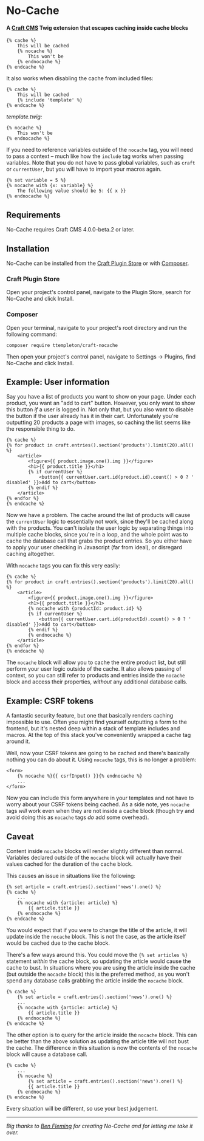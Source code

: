 # No-Cache

#### A [Craft CMS](http://craftcms.com) Twig extension that escapes caching inside cache blocks

```twig
{% cache %}
    This will be cached
    {% nocache %}
        This won't be
    {% endnocache %}
{% endcache %}
```

It also works when disabling the cache from included files:

```twig
{% cache %}
    This will be cached
    {% include 'template' %}
{% endcache %}
```

_template.twig:_
```twig
{% nocache %}
    This won't be
{% endnocache %}
```

If you need to reference variables outside of the `nocache` tag, you will need to pass a context – much like how the `include` tag works when passing variables. Note that you do not have to pass global variables, such as `craft` or `currentUser`, but you will have to import your macros again.

```twig
{% set variable = 5 %}
{% nocache with {x: variable} %}
    The following value should be 5: {{ x }}
{% endnocache %}
```

## Requirements

No-Cache requires Craft CMS 4.0.0-beta.2 or later.

## Installation

No-Cache can be installed from the [Craft Plugin Store](https://plugins.craftcms.com/) or with [Composer](https://packagist.org/).

### Craft Plugin Store
Open your project's control panel, navigate to the Plugin Store, search for No-Cache and click Install.

### Composer
Open your terminal, navigate to your project's root directory and run the following command:
```
composer require ttempleton/craft-nocache
```
Then open your project's control panel, navigate to Settings &rarr; Plugins, find No-Cache and click Install.

## Example: User information

Say you have a list of products you want to show on your page. Under each product, you want an "add to cart" button. However, you only want to show this button _if_ a user is logged in. Not only that, but you also want to disable the button if the user already has it in their cart. Unfortunately you're outputting 20 products a page with images, so caching the list seems like the responsible thing to do.

```twig
{% cache %}
{% for product in craft.entries().section('products').limit(20).all() %}
    <article>
        <figure>{{ product.image.one().img }}</figure>
        <h1>{{ product.title }}</h1>
        {% if currentUser %}
            <button{{ currentUser.cart.id(product.id).count() > 0 ? ' disabled' }}>Add to cart</button>
        {% endif %}
    </article>
{% endfor %}
{% endcache %}
```

Now we have a problem. The cache around the list of products will cause the `currentUser` logic to essentially not work, since they'll be cached along with the products. You can't isolate the user logic by separating things into multiple cache blocks, since you're in a loop, and the whole point was to cache the database call that grabs the product entries. So you either have to apply your user checking in Javascript (far from ideal), or disregard caching altogether.

With `nocache` tags you can fix this very easily:

```twig
{% cache %}
{% for product in craft.entries().section('products').limit(20).all() %}
    <article>
        <figure>{{ product.image.one().img }}</figure>
        <h1>{{ product.title }}</h1>
        {% nocache with {productId: product.id} %}
        {% if currentUser %}
            <button{{ currentUser.cart.id(productId).count() > 0 ? ' disabled' }}>Add to cart</button>
        {% endif %}
        {% endnocache %}
    </article>
{% endfor %}
{% endcache %}
```

The `nocache` block will allow you to cache the entire product list, but still perform your user logic outside of the cache. It also allows passing of context, so you can still refer to products and entries inside the `nocache` block and access their properties, _without_ any additional database calls.

## Example: CSRF tokens

A fantastic security feature, but one that basically renders caching impossible to use. Often you might find yourself outputting a form to the frontend, but it's nested deep within a stack of template includes and macros. At the top of this stack you've conveniently wrapped a cache tag around it.

Well, now your CSRF tokens are going to be cached and there's basically nothing you can do about it. Using `nocache` tags, this is no longer a problem:

```twig
<form>
    {% nocache %}{{ csrfInput() }}{% endnocache %}
    ...
</form>
```

Now you can include this form anywhere in your templates and not have to worry about your CSRF tokens being cached. As a side note, yes `nocache` tags _will_ work even when they are not inside a cache block (though try and avoid doing this as `nocache` tags _do_ add some overhead).

## Caveat

Content inside `nocache` blocks will render slightly different than normal. Variables declared outside of the `nocache` block will actually have their values cached for the duration of the cache block.

This causes an issue in situations like the following:

```twig
{% set article = craft.entries().section('news').one() %}
{% cache %}
    ...
    {% nocache with {article: article} %}
        {{ article.title }}
    {% endnocache %}
{% endcache %}
```

You would expect that if you were to change the title of the article, it will update inside the `nocache` block. This is not the case, as the article itself would be cached due to the cache block.

There's a few ways around this. You could move the `{% set articles %}` statement _within_ the cache block, so updating the article would cause the cache to bust. In situations where you are using the article inside the cache (but outside the `nocache` block) this is the preferred method, as you won't spend any database calls grabbing the article inside the `nocache` block.

```twig
{% cache %}
    {% set article = craft.entries().section('news').one() %}
    ...
    {% nocache with {article: article} %}
        {{ article.title }}
    {% endnocache %}
{% endcache %}
```

The other option is to query for the article inside the `nocache` block. This can be better than the above solution as updating the article title will not bust the cache. The difference in this situation is now the contents of the `nocache` block will cause a database call.

```twig
{% cache %}
    ...
    {% nocache %}
        {% set article = craft.entries().section('news').one() %}
        {{ article.title }}
    {% endnocache %}
{% endcache %}
```

Every situation will be different, so use your best judgement.

---

*Big thanks to [Ben Fleming](https://github.com/benjamminf) for creating No-Cache and for letting me take it over.*

